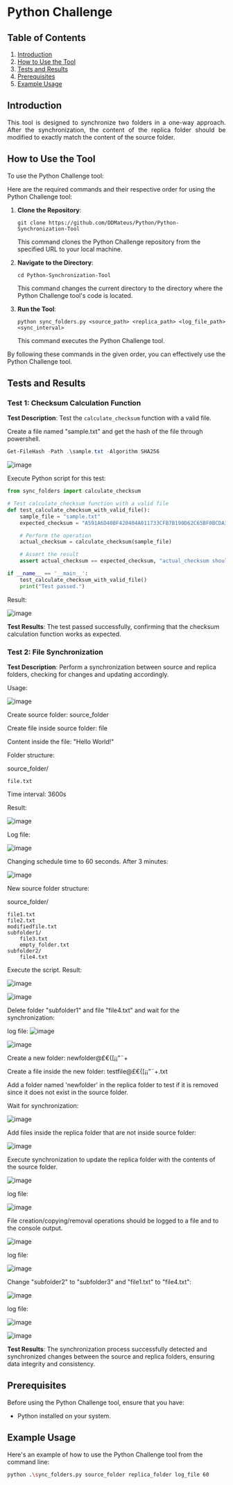 # Python Challenge

## Table of Contents

1. [Introduction](#introduction)
2. [How to Use the Tool](#how-to-use-the-tool)
3. [Tests and Results](#tests-and-results)
4. [Prerequisites](#prerequisites)
5. [Example Usage](#example-usage)

## Introduction <a id="introduction"></a>

<p align="justify">This tool is designed to synchronize two folders in a one-way approach. After the synchronization, the content of the replica folder should be modified to exactly match the content of the source folder.</p>

## How to Use the Tool <a id="how-to-use-the-tool"></a>

To use the Python Challenge tool:

Here are the required commands and their respective order for using the Python Challenge tool:

1. **Clone the Repository**: 
   ```
   git clone https://github.com/DDMateus/Python/Python-Synchronization-Tool
   ```
   This command clones the Python Challenge repository from the specified URL to your local machine.

2. **Navigate to the Directory**: 
   ```
   cd Python-Synchronization-Tool
   ```
   This command changes the current directory to the directory where the Python Challenge tool's code is located.

3. **Run the Tool**: 
   ```
   python sync_folders.py <source_path> <replica_path> <log_file_path> <sync_interval>
   ```
   This command executes the Python Challenge tool.

By following these commands in the given order, you can effectively use the Python Challenge tool.

## Tests and Results <a id="tests-and-results"></a>

### Test 1: Checksum Calculation Function

**Test Description**: Test the `calculate_checksum` function with a valid file.

Create a file named "sample.txt" and get the hash of the file through powershell.

```powershell
Get-FileHash -Path .\sample.txt -Algorithm SHA256
```

![image](https://github.com/DDMateus/Python-3/assets/88774178/e53f7ed7-a30c-4391-b86b-add3269220c9)

Execute Python script for this test:
```python
from sync_folders import calculate_checksum

# Test calculate_checksum function with a valid file
def test_calculate_checksum_with_valid_file():
    sample_file = "sample.txt"
    expected_checksum = "A591A6D40BF420404A011733CFB7B190D62C65BF0BCDA32B57B277D9AD9F146E".lower()

    # Perform the operation
    actual_checksum = calculate_checksum(sample_file)

    # Assert the result
    assert actual_checksum == expected_checksum, "actual_checksum should be equal to expected_checksum"

if __name__ == '__main__':
    test_calculate_checksum_with_valid_file()
    print("Test passed.")
```

Result:

![image](https://github.com/DDMateus/Python-3/assets/88774178/76577c42-9503-4aa4-8e0d-3b3aa6f472cb)

**Test Results**: The test passed successfully, confirming that the checksum calculation function works as expected.

### Test 2: File Synchronization

**Test Description**: Perform a synchronization between source and replica folders, checking for changes and updating accordingly.

Usage:

![image](https://github.com/DDMateus/Python-3/assets/88774178/23dba8a1-4e92-4a28-aceb-3c62be7afd29)

Create source folder: source_folder

Create file inside source folder: file

Content inside the file: "Hello World!"

Folder structure:

source_folder/

    file.txt                 

Time interval: 3600s

Result:

![image](https://github.com/DDMateus/Python-3/assets/88774178/bf3ab33c-6b7d-402b-943a-6b9944a32650)

Log file:

![image](https://github.com/DDMateus/Python-3/assets/88774178/a9d06ff0-7fc9-41d6-a00c-0b37e39f345f)

Changing schedule time to 60 seconds. After 3 minutes:

![image](https://github.com/DDMateus/Python-3/assets/88774178/ea87cf86-af01-4c71-a2b2-5cf7d464782d)

New source folder structure:

source_folder/

    file1.txt                  
    file2.txt                 
    modifiedfile.txt           
    subfolder1/
        file3.txt              
        empty_folder.txt       
    subfolder2/
        file4.txt  

Execute the script. Result:

![image](https://github.com/DDMateus/Python-3/assets/88774178/053d3479-4b6a-48de-b7dd-1a666e37f974)

![image](https://github.com/DDMateus/Python-3/assets/88774178/81c67217-a3de-4eab-aaa7-6da02a841ed1)

Delete folder "subfolder1" and file "file4.txt" and wait for the synchronization:

log file:
![image](https://github.com/DDMateus/Python-3/assets/88774178/444c0b3f-50e9-40fb-b84c-a4e74101801e)

![image](https://github.com/DDMateus/Python-3/assets/88774178/d6676132-9e0f-423c-9c6a-b5a97e448e77)

Create a new folder: newfolder@£€{[¡¡”¨+

Create a file inside the new folder: testfile@£€{[¡¡”¨+.txt

Add a folder named 'newfolder' in the replica folder to test if it is removed since it does not exist in the source folder.

Wait for synchronization:

![image](https://github.com/DDMateus/Python-3/assets/88774178/905e4ee9-4c1e-44e6-8401-ecbf95c0b50b)

Add files inside the replica folder that are not inside source folder:

![image](https://github.com/DDMateus/Python-3/assets/88774178/7c5bd7d2-329d-4fff-b1f8-3ea4c924863d)

Execute synchronization to update the replica folder with the contents of the source folder.

![image](https://github.com/DDMateus/Python-3/assets/88774178/92d08b88-4cbe-4ee4-a908-2d4a94e9528e)

log file:

![image](https://github.com/DDMateus/Python-3/assets/88774178/137fe052-09a0-4afa-a3e9-96508ac7efde)

File creation/copying/removal operations should be logged to a file and to the console output.

![image](https://github.com/DDMateus/Python-3/assets/88774178/ce0a0d82-214a-444a-a918-e4d383596f64)

log file:

![image](https://github.com/DDMateus/Python-3/assets/88774178/a3f1c688-fe70-44c0-a78e-b0eb0986032d)

Change "subfolder2" to "subfolder3" and "file1.txt" to "file4.txt":

![image](https://github.com/DDMateus/Python-3/assets/88774178/8d95727b-27f3-4ebd-aa2c-ecaf023cb28f)

log file:

![image](https://github.com/DDMateus/Python-3/assets/88774178/03bbd876-5f72-43ae-a58e-a64c57c0e191)

![image](https://github.com/DDMateus/Python-3/assets/88774178/cb9e7e1f-2cb0-4a20-83dd-527a3c69a5b3)

**Test Results**: The synchronization process successfully detected and synchronized changes between the source and replica folders, ensuring data integrity and consistency.

## Prerequisites <a id="prerequisites"></a>

Before using the Python Challenge tool, ensure that you have:

- Python installed on your system.

## Example Usage <a id="example-usage"></a>

Here's an example of how to use the Python Challenge tool from the command line:

```bash
python .\sync_folders.py source_folder replica_folder log_file 60
```
